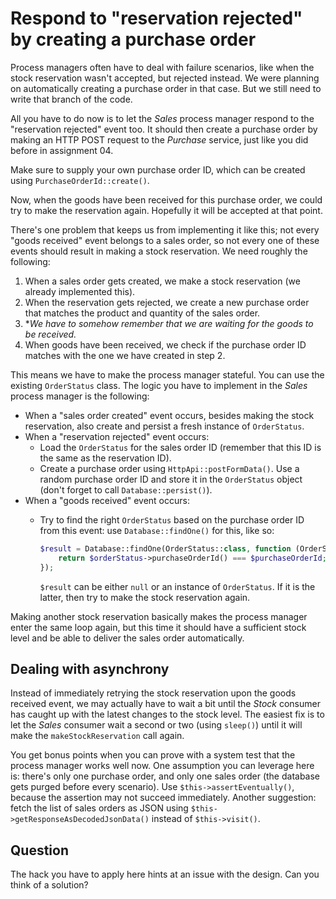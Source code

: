 # Respond to "reservation rejected" by creating a purchase order

Process managers often have to deal with failure scenarios, like when the stock reservation wasn't accepted, but rejected instead. We were planning on automatically creating a purchase order in that case. But we still need to write that branch of the code.

All you have to do now is to let the *Sales* process manager respond to the "reservation rejected" event too. It should then create a purchase order by making an HTTP POST request to the *Purchase* service, just like you did before in assignment 04.

Make sure to supply your own purchase order ID, which can be created using `PurchaseOrderId::create()`.

Now, when the goods have been received for this purchase order, we could try to make the reservation again. Hopefully it will be accepted at that point.

There's one problem that keeps us from implementing it like this; not every "goods received" event belongs to a sales order, so not every one of these events should result in making a stock reservation. We need roughly the following:

1. When a sales order gets created, we make a stock reservation (we already implemented this).
2. When the reservation gets rejected, we create a new purchase order that matches the product and quantity of the sales order.
3. **We have to somehow remember that we are waiting for the goods to be received.*
4. When goods have been received, we check if the purchase order ID matches with the one we have created in step 2.

This means we have to make the process manager stateful. You can use the existing `OrderStatus` class. The logic you have to implement in the *Sales* process manager is the following:

- When a "sales order created" event occurs, besides making the stock reservation, also create and persist a fresh instance of `OrderStatus`.
- When a "reservation rejected" event occurs:
    - Load the `OrderStatus` for the sales order ID (remember that this ID is the same as the reservation ID).
    - Create a purchase order using `HttpApi::postFormData()`. Use a random purchase order ID and store it in the `OrderStatus` object (don't forget to call `Database::persist()`).
- When a "goods received" event occurs:
    - Try to find the right `OrderStatus` based on the purchase order ID from this event: use `Database::findOne()` for this, like so:
    
        ```php
        $result = Database::findOne(OrderStatus::class, function (OrderStatus $orderStatus) use ($purchaseOrderId) {
            return $orderStatus->purchaseOrderId() === $purchaseOrderId;
        });
        ```
    
      `$result` can be either `null` or an instance of `OrderStatus`. If it is the latter, then try to make the stock reservation again.
      
Making another stock reservation basically makes the process manager enter the same loop again, but this time it should have a sufficient stock level and be able to deliver the sales order automatically.

## Dealing with asynchrony

Instead of immediately retrying the stock reservation upon the goods received event, we may actually have to wait a bit until the *Stock* consumer has caught up with the latest changes to the stock level. The easiest fix is to let the *Sales* consumer wait a second or two (using `sleep()`) until it will make the `makeStockReservation` call again.

You get bonus points when you can prove with a system test that the process manager works well now. One assumption you can leverage here is: there's only one purchase order, and only one sales order (the database gets purged before every scenario). Use `$this->assertEventually()`, because the assertion may not succeed immediately. Another suggestion: fetch the list of sales orders as JSON using `$this->getResponseAsDecodedJsonData()` instead of `$this->visit()`.

## Question

The hack you have to apply here hints at an issue with the design. Can you think of a solution?
